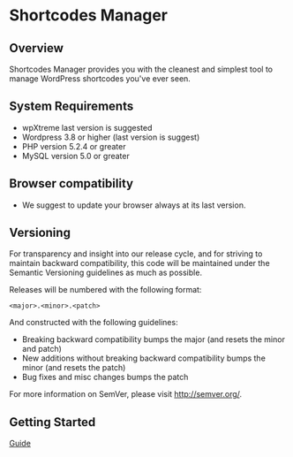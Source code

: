 # Shortcodes Manager

## Overview

Shortcodes Manager provides you with the cleanest and simplest tool to manage WordPress shortcodes you've ever seen.

## System Requirements

* wpXtreme last version is suggested
* Wordpress 3.8 or higher (last version is suggest)
* PHP version 5.2.4 or greater
* MySQL version 5.0 or greater

## Browser compatibility

* We suggest to update your browser always at its last version.

## Versioning

For transparency and insight into our release cycle, and for striving to maintain backward compatibility, this code will be maintained under the Semantic Versioning guidelines as much as possible.

Releases will be numbered with the following format:

`<major>.<minor>.<patch>`

And constructed with the following guidelines:

* Breaking backward compatibility bumps the major (and resets the minor and patch)
* New additions without breaking backward compatibility bumps the minor (and resets the patch)
* Bug fixes and misc changes bumps the patch

For more information on SemVer, please visit http://semver.org/.

## Getting Started

[Guide](https://wpxtre.me/product/shortcodes-manager)